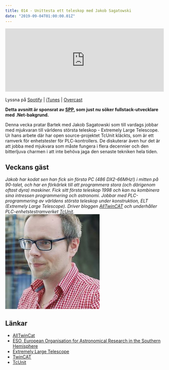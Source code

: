 ```yaml
---
title: 014 - Unittesta ett teleskop med Jakob Sagatowski
date: "2019-09-04T01:00:00.01Z"
---
```


<iframe height="200px" width="100%" frameborder="no" scrolling="no" seamless src="https://player.simplecast.com/caa7e369-0f88-437e-9d27-803ba4698306?dark=false"></iframe>

Lyssna på [Spotify](https://open.spotify.com/episode/6QsRMC3vxx64avEVBdGYXc) | [iTunes](https://podcasts.apple.com/se/podcast/014-unittesta-ett-teleskop-med-jakob-sagatowski/id1455198510?i=1000448510918&l=en) | [Overcast](https://overcast.fm/+RBmmIsZok)

**Detta avsnitt är sponsrat av [SPP](https://kompilator.se/spp), som just nu söker fullstack-utvecklare med .Net-bakgrund.** 

Denna vecka pratar Bartek med Jakob Sagatowski som till vardags jobbar med mjukvaran till världens största teleskop - Extremely Large Telescope. Ur hans arbete där har open source-projektet TcUnit kläckts, som är ett ramverk för enhetstester för PLC-kontrollers. De diskuterar även hur det är att jobba med mjukvara som måste fungera i flera decennier och den bitterljuva charmen i att inte behöva jaga den senaste tekniken hela tiden.

## Veckans gäst
_Jakob har kodat sen han fick sin första PC (486 DX2-66MHz!) i mitten på 90-talet, och har en förkärlek till att programmera stora (och därigenom oftast dyra) maskiner. Fick sitt första teleskop 1998 och kan nu kombinera sina intressen programmering och astronomi. Jobbar med PLC-programmering av världens största teleskop under konstruktion, ELT (Extremely Large Telescope). Driver bloggen [AllTwinCAT](www.alltwincat.com) och underhåller PLC-enhetstestramverket [TcUnit](www.tcunit.org)._
![Bild på Scott Hanselman](./jakob-sagatowski.jpg)


## Länkar
* [AllTwinCat](https://www.alltwincat.com)
* [ESO, European Organisation for Astronomical Research in the Southern Hemisphere](https://www.eso.org/public/)
* [Extremely Large Telescope](https://www.eso.org/public/teles-instr/elt/)
* [TwinCAT](https://www.beckhoff.com/twincat/)
* [TcUnit](https://tcunit.org/)
